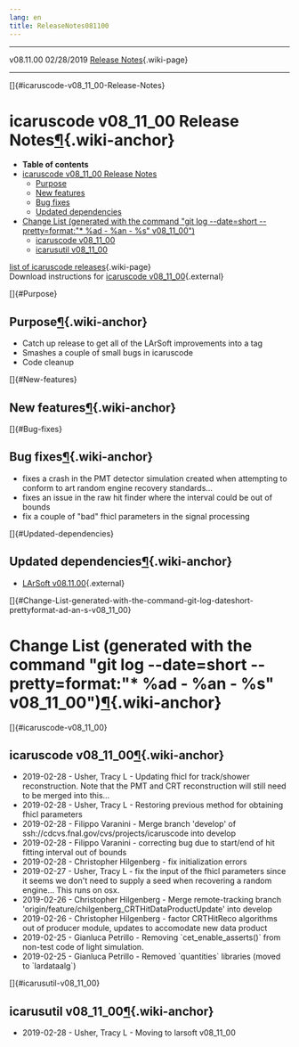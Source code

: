 ```yaml
---
lang: en
title: ReleaseNotes081100
---
```


  ----------- ------------ -- -- ------------------------------------------------------
  v08.11.00   02/28/2019         [Release Notes](ReleaseNotes081100.html){.wiki-page}
  ----------- ------------ -- -- ------------------------------------------------------

[]{#icaruscode-v08_11_00-Release-Notes}

icaruscode v08\_11\_00 Release Notes[¶](#icaruscode-v08_11_00-Release-Notes){.wiki-anchor}
==========================================================================================

-   **Table of contents**
-   [icaruscode v08\_11\_00 Release
    Notes](#icaruscode-v08_11_00-Release-Notes)
    -   [Purpose](#Purpose)
    -   [New features](#New-features)
    -   [Bug fixes](#Bug-fixes)
    -   [Updated dependencies](#Updated-dependencies)
-   [Change List (generated with the command \"git log \--date=short
    \--pretty=format:\"\* %ad - %an - %s\"
    v08\_11\_00\")](#Change-List-generated-with-the-command-git-log-dateshort-prettyformat-ad-an-s-v08_11_00)
    -   [icaruscode v08\_11\_00](#icaruscode-v08_11_00)
    -   [icarusutil v08\_11\_00](#icarusutil-v08_11_00)

[list of icaruscode
releases](List_of_ICARUS_code_releases.html){.wiki-page}\
Download instructions for [icaruscode
v08\_11\_00](http://scisoft.fnal.gov/scisoft/bundles/sbnd/v08_11_00/icaruscode-v08_11_00.html){.external}

[]{#Purpose}

Purpose[¶](#Purpose){.wiki-anchor}
----------------------------------

-   Catch up release to get all of the LArSoft improvements into a tag
-   Smashes a couple of small bugs in icaruscode
-   Code cleanup

[]{#New-features}

New features[¶](#New-features){.wiki-anchor}
--------------------------------------------

[]{#Bug-fixes}

Bug fixes[¶](#Bug-fixes){.wiki-anchor}
--------------------------------------

-   fixes a crash in the PMT detector simulation created when attempting
    to conform to art random engine recovery standards\...
-   fixes an issue in the raw hit finder where the interval could be out
    of bounds
-   fix a couple of \"bad\" fhicl parameters in the signal processing

[]{#Updated-dependencies}

Updated dependencies[¶](#Updated-dependencies){.wiki-anchor}
------------------------------------------------------------

-   [LArSoft
    v08.11.00](https://cdcvs.fnal.gov/redmine/projects/larsoft/wiki/ReleaseNotes081100){.external}

[]{#Change-List-generated-with-the-command-git-log-dateshort-prettyformat-ad-an-s-v08_11_00}

Change List (generated with the command \"git log \--date=short \--pretty=format:\"\* %ad - %an - %s\" v08\_11\_00\")[¶](#Change-List-generated-with-the-command-git-log-dateshort-prettyformat-ad-an-s-v08_11_00){.wiki-anchor}
================================================================================================================================================================================================================================

[]{#icaruscode-v08_11_00}

icaruscode v08\_11\_00[¶](#icaruscode-v08_11_00){.wiki-anchor}
--------------------------------------------------------------

-   2019-02-28 - Usher, Tracy L - Updating fhicl for track/shower
    reconstruction. Note that the PMT and CRT reconstruction will still
    need to be merged into this\...
-   2019-02-28 - Usher, Tracy L - Restoring previous method for
    obtaining fhicl parameters
-   2019-02-28 - Filippo Varanini - Merge branch \'develop\' of
    ssh://cdcvs.fnal.gov/cvs/projects/icaruscode into develop
-   2019-02-28 - Filippo Varanini - correcting bug due to start/end of
    hit fitting interval out of bounds
-   2019-02-28 - Christopher Hilgenberg - fix initialization errors
-   2019-02-27 - Usher, Tracy L - fix the input of the fhicl parameters
    since it seems we don\'t need to supply a seed when recovering a
    random engine\... This runs on osx.
-   2019-02-26 - Christopher Hilgenberg - Merge remote-tracking branch
    \'origin/feature/chilgenberg\_CRTHitDataProductUpdate\' into develop
-   2019-02-26 - Christopher Hilgenberg - factor CRTHitReco algorithms
    out of producer module, updates to accomodate new data product
-   2019-02-25 - Gianluca Petrillo - Removing \`cet\_enable\_asserts()\`
    from non-test code of light simulation.
-   2019-02-25 - Gianluca Petrillo - Removed \`quantities\` libraries
    (moved to \`lardataalg\`)

[]{#icarusutil-v08_11_00}

icarusutil v08\_11\_00[¶](#icarusutil-v08_11_00){.wiki-anchor}
--------------------------------------------------------------

-   2019-02-28 - Usher, Tracy L - Moving to larsoft v08\_11\_00
